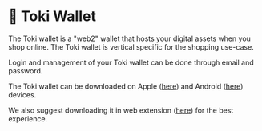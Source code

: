 # 💸 Toki Wallet

The Toki wallet is a "web2" wallet that hosts your digital assets when you shop online. The Toki wallet is vertical specific for the shopping use-case.&#x20;

Login and management of your Toki wallet can be done through email and password.

The Toki wallet can be downloaded on Apple ([here](https://apps.apple.com/us/app/toki-wallet/id1642544336)) and Android ([here](https://play.google.com/store/apps/details?id=com.buildwithtoki.wallet)) devices.

We also suggest downloading it in web extension ([here](https://chrome.google.com/webstore/detail/toki-wallet/poilmijoddcagkiphophkacaojdnpnmf)) for the best experience.

